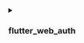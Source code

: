 <details>
  <summary>

### flutter_web_auth

</summary>

[flutter_web_auth](https://pub.dev/packages/flutter_web_auth) est utilisé derrière le SDK flutter de Logto. Nous nous appuyons sur son interface d'interaction basée sur webview pour ouvrir les pages d'Autorisation (Authorization) de Logto.

:::note
Ce plugin utilise ASWebAuthenticationSession sur iOS 12+ et macOS 10.15+, SFAuthenticationSession sur iOS 11, Chrome Custom Tabs sur Android et ouvre une nouvelle fenêtre sur le Web.
Vous pouvez le construire avec iOS 8+, mais il est actuellement uniquement pris en charge par iOS 11 ou supérieur.
:::

### Enregistrer l'URL de rappel sur Android

Afin de capturer l'URL de rappel depuis la page de connexion de Logto, vous devrez enregistrer votre redirectUri de connexion dans le fichier AndroidManifest.xml.

```xml
<activity android:name="com.linusu.flutter_web_auth.CallbackActivity" android:exported="true">
    <intent-filter android:label="flutter_web_auth">
        <action android:name="android.intent.action.VIEW"/>
        <category android:name="android.intent.category.DEFAULT"/>
        <category android:name="android.intent.category.BROWSABLE"/>
        <data android:scheme="io.logto"/>
    </intent-filter>
</activity>
```

</details>
